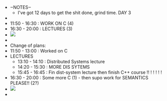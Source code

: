 - ‒NOTES‒ 
    - I've got 12 days to get the shit done, grind time. DAY 3
- 
- 11:50 - 16:30 : WORK ON C (4)
- 16:30 - 20:00 : LECTURES (3)
- ![](local:///home/mali/remnote/remnote-614c8a3b6997e6001643dfce/files/eSQZ6QhDKwzqP0NnqK2VNbjA6MuNK0rzAUZuRxxhQN3rKg-bDNoFhCy4KUlH5Fmb5n5fw-5PLP5nZyU85lpNUnQCjMG8soOP8UJNEtXQ4hqX4qusAT4D_fSaLn_fDSx_.png) 
- 
- Change of plans: 
- 11:50 - 13:00 : Worked on C
- LECTURES
    - 13:10 - 14:10 : Distributed Systems lecture 
    - 14:20 - 15:30 : MORE DIS SYTEMS
    - 15:45 - 16:45 : Fin dist-system lecture then finish C++ course !! ! ! !  !  !  
- 16:30 - 20:00 : Some more C (1) - then supo work for SEMANTICS PLEASE!! (2?)
- ![](local:///home/mali/remnote/remnote-614c8a3b6997e6001643dfce/files/DS04SO_2b9huhh15-WWqSy4xdy3fF7_M5bQAgoCchYOKqp9fMGZJe61EnbBN3WxVeBBVi8yxJWpRHlPcfLUytXXFaAQwjlqF31WepmfACnwsr-lijHp6rq4gfpKE6QXX.png) 
- 
